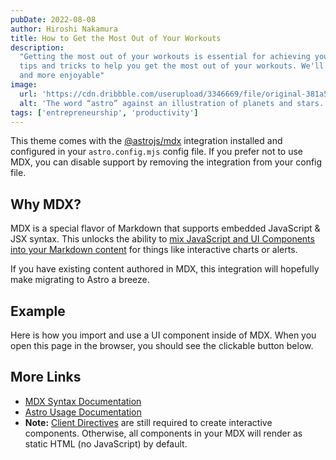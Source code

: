 ```yaml
---
pubDate: 2022-08-08
author: Hiroshi Nakamura
title: How to Get the Most Out of Your Workouts
description:
  "Getting the most out of your workouts is essential for achieving your fitness goals. In this post, we'll explore some
  tips and tricks to help you get the most out of your workouts. We'll also look at some ways to make the process easier
  and more enjoyable"
image:
  url: 'https://cdn.dribbble.com/userupload/3346669/file/original-381a55772d0cdd3f936a7dfb576e5fed.jpg?compress=1&resize=1504x1128'
  alt: 'The word “astro” against an illustration of planets and stars.'
tags: ['entrepreneurship', 'productivity']
---
```


This theme comes with the [@astrojs/mdx](https://docs.astro.build/en/guides/integrations-guide/mdx/) integration
installed and configured in your `astro.config.mjs` config file. If you prefer not to use MDX, you can disable support
by removing the integration from your config file.

## Why MDX?

MDX is a special flavor of Markdown that supports embedded JavaScript & JSX syntax. This unlocks the ability to
[mix JavaScript and UI Components into your Markdown content](https://docs.astro.build/en/guides/markdown-content/#mdx-features)
for things like interactive charts or alerts.

If you have existing content authored in MDX, this integration will hopefully make migrating to Astro a breeze.

## Example

Here is how you import and use a UI component inside of MDX. When you open this page in the browser, you should see the
clickable button below.

## More Links

- [MDX Syntax Documentation](https://mdxjs.com/docs/what-is-mdx)
- [Astro Usage Documentation](https://docs.astro.build/en/guides/markdown-content/#markdown-and-mdx-pages)
- **Note:** [Client Directives](https://docs.astro.build/en/reference/directives-reference/#client-directives) are still
  required to create interactive components. Otherwise, all components in your MDX will render as static HTML (no
  JavaScript) by default.

